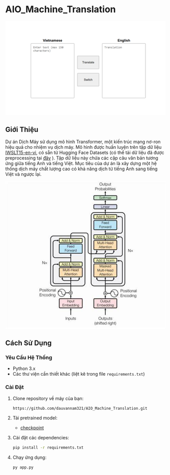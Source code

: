 # AIO_Machine_Translation
<img src="https://github.com/dauvannam321/AIO_Machine_Translation/raw/main/images/demo.png" alt="Demo" width="800"/>

## Giới Thiệu

Dự án Dịch Máy sử dụng mô hình Transformer, một kiến trúc mạng nơ-ron hiệu quả cho nhiệm vụ dịch máy. Mô hình được huấn luyện trên tập dữ liệu [IWSLT15-en-vi](https://huggingface.co/datasets/mt_eng_vietnamese), có sẵn từ Hugging Face Datasets (có thể tải dữ liệu đã được preprocessing tại [đây](https://www.kaggle.com/datasets/namuvn/vi-en-data) ). Tập dữ liệu này chứa các cặp câu văn bản tương ứng giữa tiếng Anh và tiếng Việt. Mục tiêu của dự án là xây dựng một hệ thống dịch máy chất lượng cao có khả năng dịch từ tiếng Anh sang tiếng Việt và ngược lại.

<img src="https://github.com/dauvannam321/AIO_Machine_Translation/blob/main/images/transformer_architecture.jpg" alt="Demo" width="800"/>


## Cách Sử Dụng

### Yêu Cầu Hệ Thống

- Python 3.x
- Các thư viện cần thiết khác (liệt kê trong file `requirements.txt`)

### Cài Đặt

1. Clone repository về máy của bạn:

   ```bash
   https://github.com/dauvannam321/AIO_Machine_Translation.git

2. Tải pretrained model:
   - [checkpoint](https://www.kaggle.com/datasets/namuvn/vi-en-ckpt)
   
3. Cài đặt các dependencies:

   ```bash
   pip install -r requirements.txt

4. Chạy ứng dụng:

   ```bash
   py app.py
